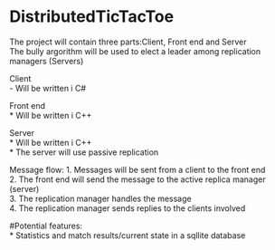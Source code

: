 # DistributedTicTacToe

  The project will contain three parts:Client, Front end and Server  
  The bully argorithm will be used to elect a leader among replication managers (Servers)

  Client  
    - Will be written i C#  
  
  Front end  
    * Will be written i C++  
  
  Server  
    * Will be written i C++  
    * The server will use passive replication  

  Message flow:
    1. Messages will be sent from a client to the front end  
    2. The front end will send the message to the active replica manager (server)  
    3. The replication manager handles the message  
    4. The replication manager sends replies to the clients involved  

  #Potential features:  
    * Statistics and match results/current state in a sqllite database  
